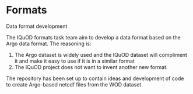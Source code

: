 # Formats
Data format development

The IQuOD formats task team aim to develop a data format based on the Argo data format. The reasoning is:
  1. The Argo dataset is widely used and the IQuOD dataset will compliment it and make it easy to use if it is in a similar format
  2. The IQuOD project does not want to invent another new format.
  
The repository has been set up to contain ideas and development of code to create Argo-based netcdf files from the WOD dataset.
